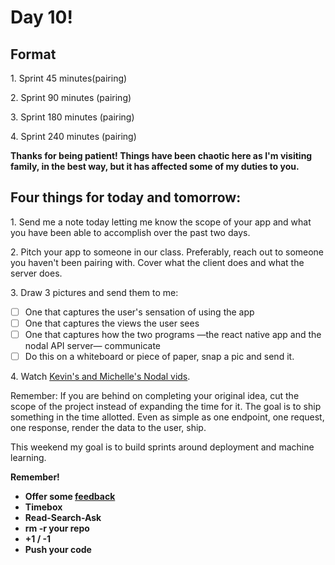 # Day 10!

## Format

1\. Sprint 45 minutes(pairing)

2\. Sprint 90 minutes (pairing)

3\. Sprint 180 minutes (pairing)

4\. Sprint 240 minutes (pairing)

**Thanks for being patient! Things have been chaotic here as I'm visiting family, in the best way, but it has affected some of my duties to you.**

## Four things for today and tomorrow:
1\. Send me a note today letting me know the scope of your app and what you have been able to accomplish over the past two days.

2\. Pitch your app to someone in our class. Preferably, reach out to someone you haven't been pairing with. Cover what the client does and what the server does.

3\. Draw 3 pictures and send them to me:
+ [ ] One that captures the user's sensation of using the app
+ [ ] One that captures the views the user sees
+ [ ] One that captures how the two programs —the react native app and the nodal API server— communicate
+ [ ] Do this on a whiteboard or piece of paper, snap a pic and send it.

4\. Watch [Kevin's and Michelle's Nodal vids](https://goo.gl/Bmx9u7).

Remember: If you are behind on completing your original idea, cut the scope of the project instead of expanding the time for it. The goal is to ship something in the time allotted. Even as simple as one endpoint, one request, one response, render the data to the user, ship.

This weekend my goal is to build sprints around deployment and machine learning.

**Remember!**
+ **Offer some [feedback](http://goo.gl/forms/W5vaqyIrZSyMsoYY2)**
+ **Timebox**
+ **Read-Search-Ask**
+ **rm -r your repo**
+ **+1 / -1**
+ **Push your code**
